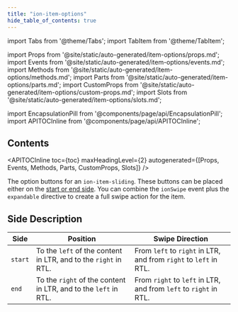 ```yaml
---
title: "ion-item-options"
hide_table_of_contents: true
---
```

import Tabs from '@theme/Tabs';
import TabItem from '@theme/TabItem';

import Props from '@site/static/auto-generated/item-options/props.md';
import Events from '@site/static/auto-generated/item-options/events.md';
import Methods from '@site/static/auto-generated/item-options/methods.md';
import Parts from '@site/static/auto-generated/item-options/parts.md';
import CustomProps from '@site/static/auto-generated/item-options/custom-props.md';
import Slots from '@site/static/auto-generated/item-options/slots.md';

<head>
  <title>ion-item-options: Option Button Components for Ionic Apps</title>
  <meta name="description" content="ion-item-options are for ion-item-sliding. These option buttons can be placed either on the start or end side. Read to learn more about use on Ionic apps." />
</head>

import EncapsulationPill from '@components/page/api/EncapsulationPill';
import APITOCInline from '@components/page/api/APITOCInline';



<h2 className="table-of-contents__title">Contents</h2>

<APITOCInline
  toc={toc}
  maxHeadingLevel={2}
  autogenerated={[Props, Events, Methods, Parts, CustomProps, Slots]}
/>



The option buttons for an `ion-item-sliding`. These buttons can be placed either on the [start or end side](#side-description).
You can combine the `ionSwipe` event plus the `expandable` directive to create a full swipe action for the item.


## Side Description

| Side    | Position                                                        | Swipe Direction                                                   |
|---------|-----------------------------------------------------------------|-------------------------------------------------------------------|
| `start` | To the `left` of the content in LTR, and to the `right` in RTL. | From `left` to `right` in LTR, and from `right` to `left` in RTL. |
| `end`   | To the `right` of the content in LTR, and to the `left` in RTL. | From `right` to `left` in LTR, and from `left` to `right` in RTL. |




<Props />
<Events />
<Methods />
<Parts />
<CustomProps />
<Slots />